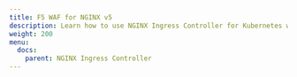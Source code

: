 ```yaml
---
title: F5 WAF for NGINX v5
description: Learn how to use NGINX Ingress Controller for Kubernetes with NGINX App Protect version 5.
weight: 200
menu:
  docs:
    parent: NGINX Ingress Controller
---
```

